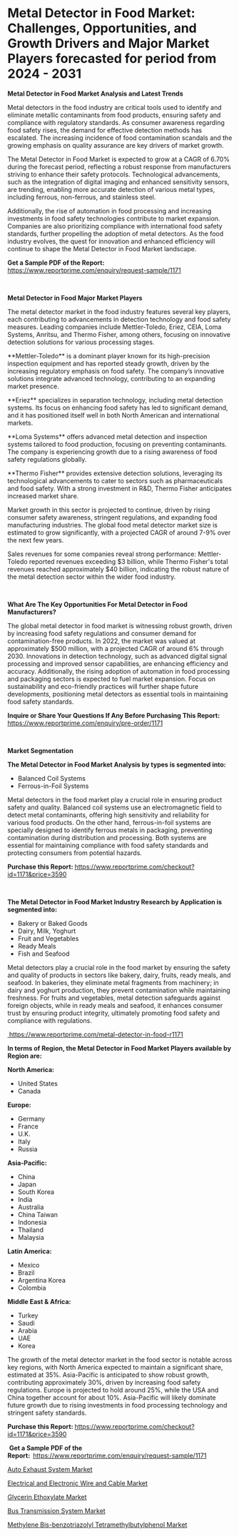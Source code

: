 <p><h1>Metal Detector in Food Market: Challenges, Opportunities, and Growth Drivers and Major Market Players forecasted for period from 2024 - 2031</h1></p><p><strong>Metal Detector in Food Market Analysis and Latest Trends</strong></p>
<p><p>Metal detectors in the food industry are critical tools used to identify and eliminate metallic contaminants from food products, ensuring safety and compliance with regulatory standards. As consumer awareness regarding food safety rises, the demand for effective detection methods has escalated. The increasing incidence of food contamination scandals and the growing emphasis on quality assurance are key drivers of market growth.</p><p>The Metal Detector in Food Market is expected to grow at a CAGR of 6.70% during the forecast period, reflecting a robust response from manufacturers striving to enhance their safety protocols. Technological advancements, such as the integration of digital imaging and enhanced sensitivity sensors, are trending, enabling more accurate detection of various metal types, including ferrous, non-ferrous, and stainless steel. </p><p>Additionally, the rise of automation in food processing and increasing investments in food safety technologies contribute to market expansion. Companies are also prioritizing compliance with international food safety standards, further propelling the adoption of metal detectors. As the food industry evolves, the quest for innovation and enhanced efficiency will continue to shape the Metal Detector in Food Market landscape.</p></p>
<p><strong>Get a Sample PDF of the Report:&nbsp;</strong> <a href="https://www.reportprime.com/enquiry/request-sample/1171">https://www.reportprime.com/enquiry/request-sample/1171</a></p>
<p>&nbsp;</p>
<p><strong>Metal Detector in Food Major Market Players</strong></p>
<p><p>The metal detector market in the food industry features several key players, each contributing to advancements in detection technology and food safety measures. Leading companies include Mettler-Toledo, Eriez, CEIA, Loma Systems, Anritsu, and Thermo Fisher, among others, focusing on innovative detection solutions for various processing stages.</p><p>**Mettler-Toledo** is a dominant player known for its high-precision inspection equipment and has reported steady growth, driven by the increasing regulatory emphasis on food safety. The company’s innovative solutions integrate advanced technology, contributing to an expanding market presence.</p><p>**Eriez** specializes in separation technology, including metal detection systems. Its focus on enhancing food safety has led to significant demand, and it has positioned itself well in both North American and international markets.</p><p>**Loma Systems** offers advanced metal detection and inspection systems tailored to food production, focusing on preventing contaminants. The company is experiencing growth due to a rising awareness of food safety regulations globally.</p><p>**Thermo Fisher** provides extensive detection solutions, leveraging its technological advancements to cater to sectors such as pharmaceuticals and food safety. With a strong investment in R&D, Thermo Fisher anticipates increased market share.</p><p>Market growth in this sector is projected to continue, driven by rising consumer safety awareness, stringent regulations, and expanding food manufacturing industries. The global food metal detector market size is estimated to grow significantly, with a projected CAGR of around 7-9% over the next few years.</p><p>Sales revenues for some companies reveal strong performance: Mettler-Toledo reported revenues exceeding $3 billion, while Thermo Fisher's total revenues reached approximately $40 billion, indicating the robust nature of the metal detection sector within the wider food industry.</p></p>
<p>&nbsp;</p>
<p><strong>What Are The Key Opportunities For Metal Detector in Food Manufacturers?</strong></p>
<p><p>The global metal detector in food market is witnessing robust growth, driven by increasing food safety regulations and consumer demand for contamination-free products. In 2022, the market was valued at approximately $500 million, with a projected CAGR of around 6% through 2030. Innovations in detection technology, such as advanced digital signal processing and improved sensor capabilities, are enhancing efficiency and accuracy. Additionally, the rising adoption of automation in food processing and packaging sectors is expected to fuel market expansion. Focus on sustainability and eco-friendly practices will further shape future developments, positioning metal detectors as essential tools in maintaining food safety standards.</p></p>
<p><strong>Inquire or Share Your Questions If Any Before Purchasing This Report:</strong> <a href="https://www.reportprime.com/enquiry/pre-order/1171">https://www.reportprime.com/enquiry/pre-order/1171</a></p>
<p>&nbsp;</p>
<p><strong>Market Segmentation</strong></p>
<p><strong>The Metal Detector in Food Market Analysis by types is segmented into:</strong></p>
<p><ul><li>Balanced Coil Systems</li><li>Ferrous-in-Foil Systems</li></ul></p>
<p><p>Metal detectors in the food market play a crucial role in ensuring product safety and quality. Balanced coil systems use an electromagnetic field to detect metal contaminants, offering high sensitivity and reliability for various food products. On the other hand, ferrous-in-foil systems are specially designed to identify ferrous metals in packaging, preventing contamination during distribution and processing. Both systems are essential for maintaining compliance with food safety standards and protecting consumers from potential hazards.</p></p>
<p><strong>Purchase this Report:&nbsp;</strong><a href="https://www.reportprime.com/checkout?id=1171&price=3590">https://www.reportprime.com/checkout?id=1171&price=3590</a></p>
<p>&nbsp;</p>
<p><strong>The Metal Detector in Food Market Industry Research by Application is segmented into:</strong></p>
<p><ul><li>Bakery or Baked Goods</li><li>Dairy, Milk, Yoghurt</li><li>Fruit and Vegetables</li><li>Ready Meals</li><li>Fish and Seafood</li></ul></p>
<p><p>Metal detectors play a crucial role in the food market by ensuring the safety and quality of products in sectors like bakery, dairy, fruits, ready meals, and seafood. In bakeries, they eliminate metal fragments from machinery; in dairy and yoghurt production, they prevent contamination while maintaining freshness. For fruits and vegetables, metal detection safeguards against foreign objects, while in ready meals and seafood, it enhances consumer trust by ensuring product integrity, ultimately promoting food safety and compliance with regulations.</p></p>
<p><a href="https://www.reportprime.com/metal-detector-in-food-r1171">&nbsp;https://www.reportprime.com/metal-detector-in-food-r1171</a></p>
<p><strong>In terms of Region, the Metal Detector in Food Market Players available by Region are:</strong></p>
<p>
    <p> <strong> North America: </strong>
        <ul>
            <li>United States</li>
            <li>Canada</li>
        </ul>
        </p> 
    <p> <strong> Europe: </strong>
        <ul>
            <li>Germany</li>
            <li>France</li>
            <li>U.K.</li>
            <li>Italy</li>
            <li>Russia</li>
        </ul>
        </p> 
    <p> <strong> Asia-Pacific: </strong>
        <ul>
            <li>China</li>
            <li>Japan</li>
            <li>South Korea</li>
            <li>India</li>
            <li>Australia</li>
            <li>China Taiwan</li>
            <li>Indonesia</li>
            <li>Thailand</li>
            <li>Malaysia</li>
        </ul>
        </p> 
    <p> <strong> Latin America: </strong>
        <ul>
            <li>Mexico</li>
            <li>Brazil</li>
            <li>Argentina Korea</li>
            <li>Colombia</li>
        </ul>
        </p> 
    <p> <strong> Middle East & Africa: </strong>
        <ul>
            <li>Turkey</li>
            <li>Saudi</li>
            <li>Arabia</li>
            <li>UAE</li>
            <li>Korea</li>
        </ul>
    </p>
    </p>
<p><p>The growth of the metal detector market in the food sector is notable across key regions, with North America expected to maintain a significant share, estimated at 35%. Asia-Pacific is anticipated to show robust growth, contributing approximately 30%, driven by increasing food safety regulations. Europe is projected to hold around 25%, while the USA and China together account for about 10%. Asia-Pacific will likely dominate future growth due to rising investments in food processing technology and stringent safety standards.</p></p>
<p><strong>Purchase this Report: </strong><a href="https://www.reportprime.com/checkout?id=1171&price=3590">https://www.reportprime.com/checkout?id=1171&price=3590</a></p>
<p>&nbsp;<strong>Get a Sample PDF of the Report:&nbsp;&nbsp;</strong><a href="https://www.reportprime.com/enquiry/request-sample/1171">https://www.reportprime.com/enquiry/request-sample/1171</a></p>
<p><strong></strong></p>
<p><p><a href="https://www.linkedin.com/pulse/auto-exhaust-system-industry-analysis-report-its-market-svcxe?trackingId=ew%2BQ2%2FcoRsC2Fv94A4w%2Fmg%3D%3D">Auto Exhaust System Market</a></p><p><a href="https://github.com/nicoletavirag/Market-Research-Report-List-5/blob/main/electrical-and-electronic-wire-and-cable-market.md">Electrical and Electronic Wire and Cable Market</a></p><p><a href="https://issuu.com/reportprime-2/docs/glycerin-ethoxylate-market-size-203_bc530df2b92b29">Glycerin Ethoxylate Market</a></p><p><a href="https://medium.com/@veroniceroa846/bus-transmission-system-market-trends-and-market-growth-outlook-2024-2031-d861e8d60638">Bus Transmission System Market</a></p><p><a href="https://issuu.com/reportprime-2/docs/methylene-bis-benzotriazolyl-tetram_d2fa593e4621b9">Methylene Bis-benzotriazolyl Tetramethylbutylphenol Market</a></p></p>